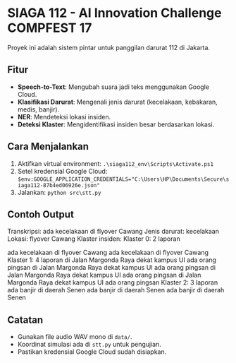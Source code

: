 # SIAGA 112 - AI Innovation Challenge COMPFEST 17

Proyek ini adalah sistem pintar untuk panggilan darurat 112 di Jakarta.

## Fitur
- **Speech-to-Text**: Mengubah suara jadi teks menggunakan Google Cloud.
- **Klasifikasi Darurat**: Mengenali jenis darurat (kecelakaan, kebakaran, medis, banjir).
- **NER**: Mendeteksi lokasi insiden.
- **Deteksi Klaster**: Mengidentifikasi insiden besar berdasarkan lokasi.

## Cara Menjalankan
1. Aktifkan virtual environment: `.\siaga112_env\Scripts\Activate.ps1`
2. Setel kredensial Google Cloud: `$env:GOOGLE_APPLICATION_CREDENTIALS="C:\Users\HP\Documents\Secure\siaga112-87b4ed06926e.json"`
3. Jalankan: `python src\stt.py`

## Contoh Output
Transkripsi: ada kecelakaan di flyover Cawang
Jenis darurat: kecelakaan
Lokasi: flyover Cawang
Klaster insiden:
Klaster 0: 2 laporan

ada kecelakaan di flyover Cawang
ada kecelakaan di flyover Cawang
Klaster 1: 4 laporan
di Jalan Margonda Raya dekat kampus UI ada orang pingsan
di Jalan Margonda Raya dekat kampus UI ada orang pingsan
di Jalan Margonda Raya dekat kampus UI ada orang pingsan
di Jalan Margonda Raya dekat kampus UI ada orang pingsan
Klaster 2: 3 laporan
ada banjir di daerah Senen
ada banjir di daerah Senen
ada banjir di daerah Senen

## Catatan
- Gunakan file audio WAV mono di `data/`.
- Koordinat simulasi ada di `stt.py` untuk pengujian.
- Pastikan kredensial Google Cloud sudah disiapkan.